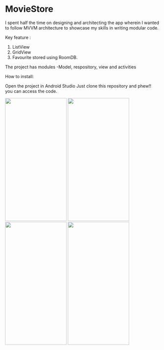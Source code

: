 # MovieStore

I spent half the time on designing and architecting the app wherein I wanted to follow MVVM architecture to showcase my skills in writing modular code.

Key feature :
1. ListView
2. GridView
3. Favourite  stored using RoomDB.


The project has modules -Model, respository, view and activities



How to install:

Open the project in Android Studio
Just clone this repository and phew!! you can access the code.



<img src="https://user-images.githubusercontent.com/54271032/115827460-ec4cc280-a429-11eb-869e-2252024b5806.jpeg" data-canonical-src="https://user-images.githubusercontent.com/54271032/115827460-ec4cc280-a429-11eb-869e-2252024b5806.jpeg" width="200" height="400" /> <img src="https://user-images.githubusercontent.com/54271032/115827474-ef47b300-a429-11eb-9fc4-16d2d3167750.jpeg" data-canonical-src="https://user-images.githubusercontent.com/54271032/115827474-ef47b300-a429-11eb-9fc4-16d2d3167750.jpeg" width="200" height="400" />  <img src="https://user-images.githubusercontent.com/54271032/115827482-f1aa0d00-a429-11eb-9b45-78506e7f179a.jpeg" data-canonical-src="https://user-images.githubusercontent.com/54271032/115827482-f1aa0d00-a429-11eb-9b45-78506e7f179a.jpeg" width="200" height="400" /> <img src="https://user-images.githubusercontent.com/54271032/115827487-f4a4fd80-a429-11eb-8a0b-76befe46faa5.jpeg" data-canonical-src="https://user-images.githubusercontent.com/54271032/115827487-f4a4fd80-a429-11eb-8a0b-76befe46faa5.jpeg" width="200" height="400" />

